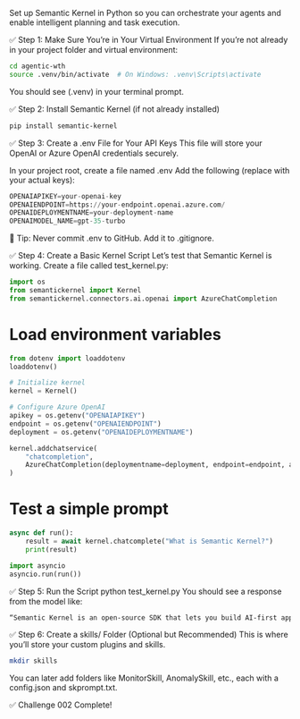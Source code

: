 
Set up Semantic Kernel in Python so you can orchestrate your agents and enable intelligent planning and task execution.

 ✅ Step 1: Make Sure You’re in Your Virtual Environment
If you’re not already in your project folder and virtual environment:

```Bash
cd agentic-wth
source .venv/bin/activate  # On Windows: .venv\Scripts\activate
```
You should see (.venv) in your terminal prompt.

 ✅ Step 2: Install Semantic Kernel (if not already installed)
 ```Bash
pip install semantic-kernel
```
 ✅ Step 3: Create a .env File for Your API Keys
This file will store your OpenAI or Azure OpenAI credentials securely.

In your project root, create a file named .env 
Add the following (replace with your actual keys): 
```Python
OPENAIAPIKEY=your-openai-key
OPENAIENDPOINT=https://your-endpoint.openai.azure.com/
OPENAIDEPLOYMENTNAME=your-deployment-name
OPENAIMODEL_NAME=gpt-35-turbo
```

📝 Tip: Never commit .env to GitHub. Add it to .gitignore.


 ✅ Step 4: Create a Basic Kernel Script
Let’s test that Semantic Kernel is working.
Create a file called test_kernel.py:
```Python
import os
from semantickernel import Kernel
from semantickernel.connectors.ai.openai import AzureChatCompletion
```
# Load environment variables
```Python
from dotenv import loaddotenv
loaddotenv()
```
```Python
# Initialize kernel
kernel = Kernel()
```
```Python
# Configure Azure OpenAI
apikey = os.getenv("OPENAIAPIKEY")
endpoint = os.getenv("OPENAIENDPOINT")
deployment = os.getenv("OPENAIDEPLOYMENTNAME")

kernel.addchatservice(
    "chatcompletion",
    AzureChatCompletion(deploymentname=deployment, endpoint=endpoint, apikey=apikey)
)
```
# Test a simple prompt
```Python
async def run():
    result = await kernel.chatcomplete("What is Semantic Kernel?")
    print(result)

import asyncio
asyncio.run(run())
  ```

 ✅ Step 5: Run the Script
python test_kernel.py
You should see a response from the model like:

```Bash
“Semantic Kernel is an open-source SDK that lets you build AI-first apps…”
```


 ✅ Step 6: Create a skills/ Folder (Optional but Recommended)
This is where you’ll store your custom plugins and skills.
```Bash
mkdir skills
```
You can later add folders like MonitorSkill, AnomalySkill, etc., each with a config.json and skprompt.txt.

 ✅ Challenge 002 Complete!

